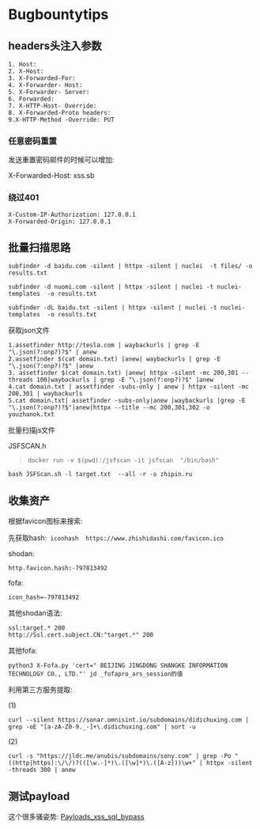 # Bugbountytips

## headers头注入参数

```
1. Host:
2. X-Host:
3. X-Forwarded-For:
4. X-Forwarder- Host:
5. X-Forwarder- Server:
6. Forwarded:
7. X-HTTP-Host- Override:
8. X-Forwarded-Proto headers:
9.X-HTTP-Method -Override: PUT
```

### 任意密码重置

发送重置密码邮件的时候可以增加:

X-Forwarded-Host: xss.sb





### 绕过401

```
X-Custom-IP-Authorization: 127.0.0.1
X-Forwarded-Origin: 127.0.0.1
```



## 批量扫描思路

`subfinder -d baidu.com -silent | httpx -silent | nuclei  -t files/ -o results.txt`

`subfinder -d nuomi.com -silent | httpx -silent | nuclei -t nuclei-templates  -o results.txt`

`subfinder -dL baidu.txt -silent | httpx -silent | nuclei -t nuclei-templates  -o results.txt`



获取json文件

```
1.assetfinder http://tesla.com | waybackurls | grep -E "\.json(?:onp?)?$" | anew
2.assetfinder $(cat domain.txt) |anew| waybackurls | grep -E "\.json(?:onp?)?$" |anew
3. assetfinder $(cat domain.txt) |anew| httpx -silent -mc 200,301 --threads 100|waybackurls | grep -E "\.json(?:onp?)?$" |anew
4.cat domain.txt | assetfinder -subs-only | anew | httpx -silent -mc 200,301 | waybackurls
5.cat domain.txt| assetfinder -subs-only|anew |waybackurls |grep -E "\.json(?:onp?)?$"|anew|httpx --title --mc 200,301,302 -o youzhanok.txt
```



批量扫描js文件

JSFSCAN.h

>```
>docker run -v $(pwd):/jsfscan -it jsfscan  "/bin/bash"
>```

```
bash JSFScan.sh -l target.txt  --all -r -o zhipin.ru
```





## 收集资产

根据favicon图标来搜索:

先获取hash:` iconhash  https://www.zhishidashi.com/favicon.ico`

shodan:

```
http.favicon.hash:-797813492
```

fofa:

```
icon_hash=-797813492
```

其他shodan语法:

```
ssl:target.* 200
http://Ssl.cert.subject.CN:"target.*" 200
```

其他fofa:

```
python3 X-Fofa.py 'cert=" BEIJING JINGDONG SHANGKE INFORMATION TECHNOLOGY CO., LTD."' jd _fofapro_ars_session的值
```



利用第三方服务提取:

(1)

```
curl --silent https://sonar.omnisint.io/subdomains/didichuxing.com | grep -oE "[a-zA-Z0-9._-]+\.didichuxing.com" | sort -u
```

(2)

```
curl -s "https://jldc.me/anubis/subdomains/sony.com" | grep -Po "((http|https):\/\/)?(([\w.-]*)\.([\w]*)\.([A-z]))\w+" | httpx -silent -threads 300 | anew
```







## 测试payload

这个很多骚姿势: [Payloads_xss_sql_bypass](https://github.com/Y000o/Payloads_xss_sql_bypass)

